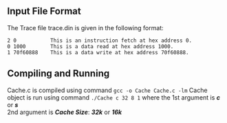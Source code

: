 ## Input File Format
The Trace file trace.din is given in the following format:
```
2 0           This is an instruction fetch at hex address 0.
0 1000        This is a data read at hex address 1000.
1 70f60888    This is a data write at hex address 70f60888.
```
## Compiling and Running
Cache.c is compiled using command
      ```
      gcc -o Cache Cache.c -lm
      ```
Cache object is run using command
      ```
      ./Cache c 32 8 1
      ```
where the 1st argument is **_c_** or **_s_**\
          2nd argument is **_Cache Size_**: **_32k_** or **_16k_**
